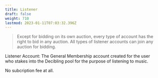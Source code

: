 ```yaml
---
title: Listener
draft: false
weight: 710
lastmod: 2023-01-11T07:03:32.396Z
---
```

> Except for bidding on its own auction, every type of account has the right to bid in any auction.
> All types of listener accounts can join any auction for bidding.

Listener Account: The General Membership account created for the user who stakes into the Decibling pool for the purpose of listening to music. 

No subcription fee at all.